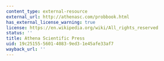 ```yaml
---
content_type: external-resource
external_url: http://athenasc.com/probbook.html
has_external_license_warning: true
license: https://en.wikipedia.org/wiki/All_rights_reserved
status: ''
title: Athena Scientific Press
uid: 19c25155-5601-4083-9ed3-1e45afe33af7
wayback_url: ''
---
```

